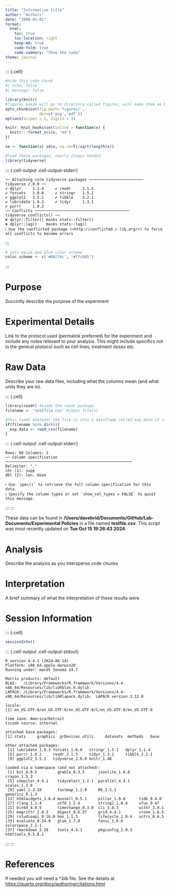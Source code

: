```yaml
---
title: "Informative title"
author: "Authors"
date: "2000-01-01"
format: 
  html:
    toc: true
    toc-location: right
    keep-md: true
    code-fold: true
    code-summary: "Show the code"
theme: journal
---
```



::: {.cell}

```{.r .cell-code}
#hide this code chunk
#| echo: false
#| message: false

library(knitr)
#figures makde will go to directory called figures, will make them as both png and pdf files 
opts_chunk$set(fig.path='figures/',
               dev=c('png','pdf'))
options(scipen = 2, digits = 3)

knitr::knit_hooks$set(inline = function(x) {
  knitr:::format_sci(x, 'md')
})
  
se <- function(x) sd(x, na.rm=T)/sqrt(length(x))

#load these packages, nearly always needed
library(tidyverse)
```

::: {.cell-output .cell-output-stderr}

```
── Attaching core tidyverse packages ──────────────────────── tidyverse 2.0.0 ──
✔ dplyr     1.1.4     ✔ readr     2.1.5
✔ forcats   1.0.0     ✔ stringr   1.5.1
✔ ggplot2   3.5.1     ✔ tibble    3.2.1
✔ lubridate 1.9.3     ✔ tidyr     1.3.1
✔ purrr     1.0.2     
── Conflicts ────────────────────────────────────────── tidyverse_conflicts() ──
✖ dplyr::filter() masks stats::filter()
✖ dplyr::lag()    masks stats::lag()
ℹ Use the conflicted package (<http://conflicted.r-lib.org/>) to force all conflicts to become errors
```


:::

```{.r .cell-code}
# sets maize and blue color scheme
color.scheme <- c('#00274c', '#ffcb05')
```
:::



# Purpose

Succintly describe the purpose of the experiment

# Experimental Details

Link to the protocol used (permalink preferred) for the experiment and include any notes relevant to your analysis.  This might include specifics not in the general protocol such as cell lines, treatment doses etc.

# Raw Data

Describe your raw data files, including what the columns mean (and what units they are in).



::: {.cell}

```{.r .cell-code}
library(readr) #loads the readr package
filename <- 'testfile.csv' #input file(s)

#this loads whatever the file is into a dataframe called exp.data if it exists
if(filename %in% dir()){
  exp.data <- read_csv(filename)
}
```

::: {.cell-output .cell-output-stderr}

```
Rows: 60 Columns: 3
── Column specification ────────────────────────────────────────────────────────
Delimiter: ","
chr (1): supp
dbl (2): len, dose

ℹ Use `spec()` to retrieve the full column specification for this data.
ℹ Specify the column types or set `show_col_types = FALSE` to quiet this message.
```


:::
:::



These data can be found in **/Users/davebrid/Documents/GitHub/Lab-Documents/Experimental Policies** in a file named **testfile.csv**.  This script was most recently updated on **Tue Oct 15 19:26:43 2024**.

# Analysis

Describe the analysis as you intersperse code chunks

# Interpretation

A brief summary of what the interpretation of these results were

# Session Information



::: {.cell}

```{.r .cell-code}
sessionInfo()
```

::: {.cell-output .cell-output-stdout}

```
R version 4.4.1 (2024-06-14)
Platform: x86_64-apple-darwin20
Running under: macOS Sonoma 14.7

Matrix products: default
BLAS:   /Library/Frameworks/R.framework/Versions/4.4-x86_64/Resources/lib/libRblas.0.dylib 
LAPACK: /Library/Frameworks/R.framework/Versions/4.4-x86_64/Resources/lib/libRlapack.dylib;  LAPACK version 3.12.0

locale:
[1] en_US.UTF-8/en_US.UTF-8/en_US.UTF-8/C/en_US.UTF-8/en_US.UTF-8

time zone: America/Detroit
tzcode source: internal

attached base packages:
[1] stats     graphics  grDevices utils     datasets  methods   base     

other attached packages:
 [1] lubridate_1.9.3 forcats_1.0.0   stringr_1.5.1   dplyr_1.1.4    
 [5] purrr_1.0.2     readr_2.1.5     tidyr_1.3.1     tibble_3.2.1   
 [9] ggplot2_3.5.1   tidyverse_2.0.0 knitr_1.48     

loaded via a namespace (and not attached):
 [1] bit_4.0.5         gtable_0.3.5      jsonlite_1.8.8    crayon_1.5.3     
 [5] compiler_4.4.1    tidyselect_1.2.1  parallel_4.4.1    scales_1.3.0     
 [9] yaml_2.3.10       fastmap_1.2.0     R6_2.5.1          generics_0.1.3   
[13] htmlwidgets_1.6.4 munsell_0.5.1     pillar_1.9.0      tzdb_0.4.0       
[17] rlang_1.1.4       utf8_1.2.4        stringi_1.8.4     xfun_0.47        
[21] bit64_4.0.5       timechange_0.3.0  cli_3.6.3         withr_3.0.1      
[25] magrittr_2.0.3    digest_0.6.37     grid_4.4.1        vroom_1.6.5      
[29] rstudioapi_0.16.0 hms_1.1.3         lifecycle_1.0.4   vctrs_0.6.5      
[33] evaluate_0.24.0   glue_1.7.0        fansi_1.0.6       colorspace_2.1-1 
[37] rmarkdown_2.28    tools_4.4.1       pkgconfig_2.0.3   htmltools_0.5.8.1
```


:::
:::



# References

If needed you will need a *.bib file.  See the details at <https://quarto.org/docs/authoring/citations.html>